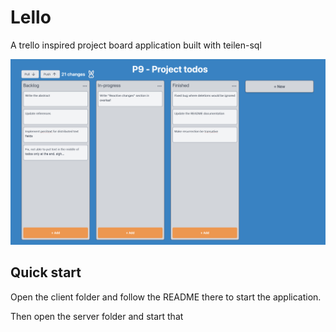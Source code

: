 # Lello
A trello inspired project board application built with teilen-sql

![A Lello Board](lello-board.png)

## Quick start

Open the client folder and follow the README there to start the application.

Then open the server folder and start that
